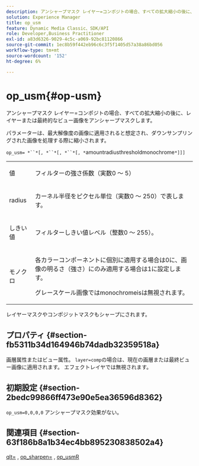 ```yaml
---
description: アンシャープマスク レイヤー=コンポジトの場合、すべての拡大縮小の後に、レイヤーまたは最終的なビュー画像をアンシャープマスクします。
solution: Experience Manager
title: op_usm
feature: Dynamic Media Classic、SDK/API
role: Developer,Business Practitioner
exl-id: a83d6326-9029-4c5c-a069-92bc81120866
source-git-commit: 1ec8b59f442eb96c6c3f5f1405d57a38a86bd056
workflow-type: tm+mt
source-wordcount: '152'
ht-degree: 6%

---
```


# op_usm{#op-usm}

アンシャープマスク レイヤー=コンポジトの場合、すべての拡大縮小の後に、レイヤーまたは最終的なビュー画像をアンシャープマスクします。

パラメーターは、最大解像度の画像に適用されると想定され、ダウンサンプリングされた画像を処理する際に縮小されます。

`op_usm= *``*[, *``*[, *``*[, *`amountradiusthresholdmonochrome`*]]]`

<table id="simpletable_0697E3BCB45F41C494D93A6017ADD2BF"> 
 <tr class="strow"> 
  <td class="stentry"> <p><span class="codeph"><span class="varname"> 値</span></span> </p></td> 
  <td class="stentry"> <p>フィルターの強さ係数（実数0 ～ 5） </p></td> 
 </tr> 
 <tr class="strow"> 
  <td class="stentry"> <p><span class="codeph"><span class="varname"> radius</span></span> </p></td> 
  <td class="stentry"> <p>カーネル半径をピクセル単位（実数0 ～ 250）で表します。 </p></td> 
 </tr> 
 <tr class="strow"> 
  <td class="stentry"> <p><span class="codeph"><span class="varname"> しきい値</span></span> </p></td> 
  <td class="stentry"> <p>フィルターしきい値レベル（整数0 ～ 255）。 </p></td> 
 </tr> 
 <tr class="strow"> 
  <td class="stentry"> <p><span class="codeph"><span class="varname"> モノクロ</span></span> </p></td> 
  <td class="stentry"> <p>各カラーコンポーネントに個別に適用する場合は0に、画像の明るさ（強さ）にのみ適用する場合は1に設定します。 </p> <p> <span class="codeph"><span class="varname"> グレースケール画像ではmonochromeisは無視されます。</span></span>  </p></td> 
 </tr> 
</table>

レイヤーマスクやコンポジットマスクもシャープにされます。

## プロパティ {#section-fb5311b34d164946b74dadb32359518a}

画層属性またはビュー属性。 `layer=comp`の場合は、現在の画層または最終ビュー画像に適用されます。 エフェクトレイヤでは無視されます。

## 初期設定 {#section-2bedc99866ff473e90e5ea36596d8362}

`op_usm=0,0,0,0` アンシャープマスク効果がない。

## 関連項目 {#section-63f186b8a1b34ec4bb895230838502a4}

[qlt=](../../../../../is-api/http-ref/image-serving-api-ref/c-http-protocol-reference/c-command-reference/r-is-http-qlt.md#reference-f69ed0758c784b0385d979820546d352) ,  [op_sharpen=](../../../../../is-api/http-ref/image-serving-api-ref/c-http-protocol-reference/c-command-reference/r-op-sharpen.md#reference-c32573230c6140f883efdaa201ea8541) ,  [op_usmR](../../../../../is-api/http-ref/image-serving-api-ref/c-http-protocol-reference/c-command-reference/r-op-usmr.md#reference-c0168bc1e3a24370883670c09bcb0fef)
